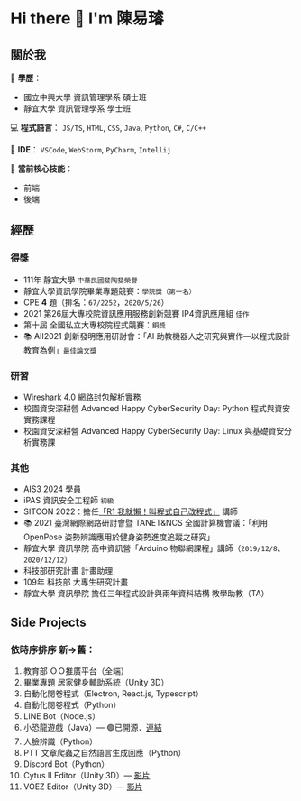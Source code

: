 # Hi there 👋 I'm 陳易璿

## 關於我
🏫 **學歷**：
- 國立中興大學 資訊管理學系 碩士班
- 靜宜大學 資訊管理學系 學士班

💻 **程式語言**： `JS/TS`, `HTML`, `CSS`, `Java`, `Python`, `C#`, `C/C++`

🧩 **IDE**： `VSCode`, `WebStorm`, `PyCharm`, `Intellij`

💪 **當前核心技能**：
- 前端
- 後端

## 經歷

### 得獎
- 111年 靜宜大學 `中華民國斐陶斐榮譽`
- 靜宜大學資訊學院畢業專題競賽：`學院獎（第一名）`
- CPE **4** 題（排名：`67/2252`，`2020/5/26`）
- 2021 第26屆大專校院資訊應用服務創新競賽 IP4資訊應用組 `佳作`
- 第十屆 全國私立大專校院程式競賽：`銅獎`
- 📚 AII2021 創新發明應用研討會：「AI 助教機器人之研究與實作—以程式設計教育為例」`最佳論文獎`

### 研習
- Wireshark 4.0 網路封包解析實務
- 校園資安深耕營 Advanced Happy CyberSecurity Day: Python 程式與資安實務課程
- 校園資安深耕營 Advanced Happy CyberSecurity Day: Linux 與基礎資安分析實務課

### 其他
- AIS3 2024 學員
- iPAS 資訊安全工程師 `初級`
- SITCON 2022：擔任[「R1 我就懶！叫程式自己改程式」](https://www.youtube.com/watch?v=7GThUpie4vQ) 講師
- 📚 2021 臺灣網際網路研討會暨 TANET&NCS 全國計算機會議：「利用 OpenPose 姿勢辨識應用於健身姿勢進度追蹤之研究」
- 靜宜大學 資訊學院 高中資訊營「Arduino 物聯網課程」講師（`2019/12/8`、`2020/12/12`）
- 科技部研究計畫 計畫助理
- 109年 科技部 大專生研究計畫
- 靜宜大學 資訊學院 擔任三年程式設計與兩年資料結構 教學助教（TA）

## Side Projects
### 依時序排序 新→舊：
1. 教育部 ＯＯ推廣平台（全端）
2. 畢業專題 居家健身輔助系統（Unity 3D）
3. 自動化閱卷程式（Electron, React.js, Typescript）
4. 自動化閱卷程式（Python）
5. LINE Bot（Node.js）
6. 小恐龍遊戲（Java）— 🟢已開源．[連結](https://github.com/TNTrenjin/PU_Software)
7. 人臉辨識（Python）
8. PTT 文章爬蟲之自然語言生成回應（Python）
9. Discord Bot（Python）
10. Cytus II Editor（Unity 3D）— [影片](https://www.youtube.com/watch?v=BnYf3UWLXvA)
11. VOEZ Editor（Unity 3D）— [影片](https://www.youtube.com/watch?v=wbNFuU1uz2I)
